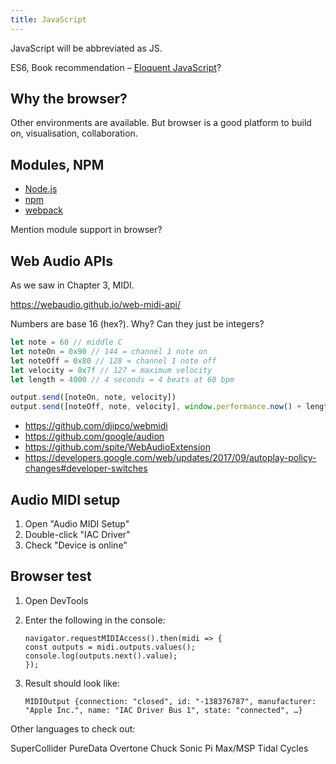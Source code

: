 ```yaml
---
title: JavaScript
---
```


JavaScript will be abbreviated as JS.

ES6, Book recommendation –
[Eloquent JavaScript](https://eloquentjavascript.net/)?

## Why the browser?

Other environments are available. But browser is a good platform to build on,
visualisation, collaboration.

## Modules, NPM

- [Node.js](https://nodejs.org/en/)
- [npm](https://www.npmjs.com/)
- [webpack](https://webpack.js.org/guides/getting-started/)

Mention module support in browser?

## Web Audio APIs

As we saw in Chapter 3, MIDI.

https://webaudio.github.io/web-midi-api/

Numbers are base 16 (hex?). Why? Can they just be integers?

```js
let note = 60 // middle C
let noteOn = 0x90 // 144 = channel 1 note on
let noteOff = 0x80 // 128 = channel 1 note off
let velocity = 0x7f // 127 = maximum velocity
let length = 4000 // 4 seconds = 4 beats at 60 bpm

output.send([noteOn, note, velocity])
output.send([noteOff, note, velocity], window.performance.now() + length)
```

- https://github.com/djipco/webmidi
- https://github.com/google/audion
- https://github.com/spite/WebAudioExtension
- https://developers.google.com/web/updates/2017/09/autoplay-policy-changes#developer-switches

## Audio MIDI setup

1. Open "Audio MIDI Setup"
2. Double-click "IAC Driver"
3. Check "Device is online"

## Browser test

1. Open DevTools

2. Enter the following in the console:

   ```
   navigator.requestMIDIAccess().then(midi => {
   const outputs = midi.outputs.values();
   console.log(outputs.next().value);
   });
   ```

3. Result should look like:

   ```
   MIDIOutput {connection: "closed", id: "-138376787", manufacturer: "Apple Inc.", name: "IAC Driver Bus 1", state: "connected", …}
   ```

Other languages to check out:

SuperCollider PureData Overtone Chuck Sonic Pi Max/MSP Tidal Cycles
